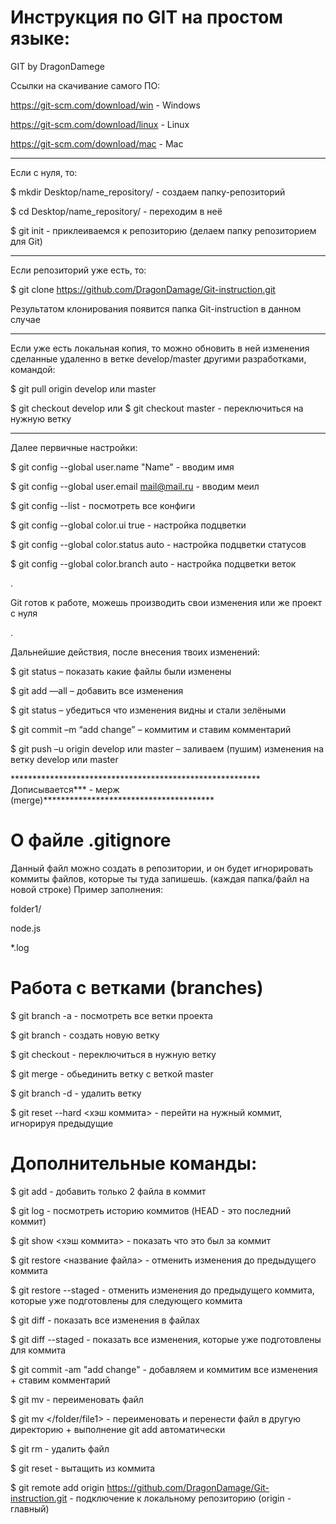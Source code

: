 # Инструкция по GIT на простом языке:
GIT by DragonDamege

Ссылки на скачивание самого ПО:


https://git-scm.com/download/win - Windows

https://git-scm.com/download/linux - Linux

https://git-scm.com/download/mac - Mac
_______________________________________________________________________________________________________________________________________________________________________

Если с нуля, то:

$ mkdir Desktop/name_repository/ - создаем папку-репозиторий

$ cd Desktop/name_repository/ - переходим в неё

$ git init - приклеиваемся к репозиторию (делаем папку репозиторием для Git)
_______________________________________________________________________________________________________________________________________________________________________

Если репозиторий уже есть, то:

$ git clone https://github.com/DragonDamage/Git-instruction.git

Результатом клонирования появится папка Git-instruction в данном случае
_______________________________________________________________________________________________________________________________________________________________________

Если уже есть локальная копия, то можно обновить в ней изменения сделанные удаленно в ветке develop/master другими разработками, командой:

$ git pull origin develop или master

$ git checkout develop или $ git checkout master - переключиться на нужную ветку
_______________________________________________________________________________________________________________________________________________________________________

Далее первичные настройки:

$ git config --global user.name "Name" - вводим имя

$ git config --global user.email mail@mail.ru - вводим меил

$ git config --list - посмотреть все конфиги

$ git config --global color.ui true - настройка подцветки

$ git config --global color.status auto - настройка подцветки статусов

$ git config --global color.branch auto - настройка подцветки веток

.

Git готов к работе, можешь производить свои изменения или же проект с нуля

.

Дальнейшие действия, после внесения твоих изменений:

$ git status – показать какие файлы были изменены

$ git add —all – добавить все изменения

$ git status – убедиться что изменения видны и стали зелёными

$ git commit –m “add change” – коммитим и ставим комментарий

$ git push –u origin develop или master – заливаем (пушим) изменения на ветку develop или master

********************************************************* Дописывается*** - мерж (merge)***************************************


# О файле .gitignore

Данный файл можно создать в репозитории, и он будет игнорировать коммиты файлов, которые ты туда запишешь. (каждая папка/файл на новой строке) Пример заполнения:

folder1/

node.js

*.log


# Работа с ветками (branches)

$ git branch -a - посмотреть все ветки проекта

$ git branch <name-branch> - создать новую ветку

$ git checkout <name-branch> - переключиться в нужную ветку

$ git merge <name-branch> - обьединить ветку с веткой master

$ git branch -d <name-branch> - удалить ветку

$ git reset --hard <хэш коммита> - перейти на нужный коммит, игнорируя предыдущие


# Дополнительные команды:

$ git add <File-1> <File-2> - добавить только 2 файла в коммит

$ git log - посмотреть историю коммитов (HEAD - это последний коммит)

$ git show <хэш коммита> - показать что это был за коммит

$ git restore <название файла> - отменить изменения до предыдущего коммита

$ git restore --staged <file> - отменить изменения до предыдущего коммита, которые уже подготовлены для следующего коммита

$ git diff - показать все изменения в файлах

$ git diff --staged - показать все изменения, которые уже подготовлены для коммита

$ git commit -am "add change" - добавляем и коммитим все изменения + ставим комментарий

$ git mv <file> <file1> - переименовать файл

$ git mv <file> </folder/file1> - переименовать и перенести файл в другую директорию + выполнение git add автоматически

$ git rm <file> - удалить файл

$ git reset - вытащить из коммита

$ git remote add origin https://github.com/DragonDamage/Git-instruction.git - подключение к локальному репозиторию (origin - главный)





